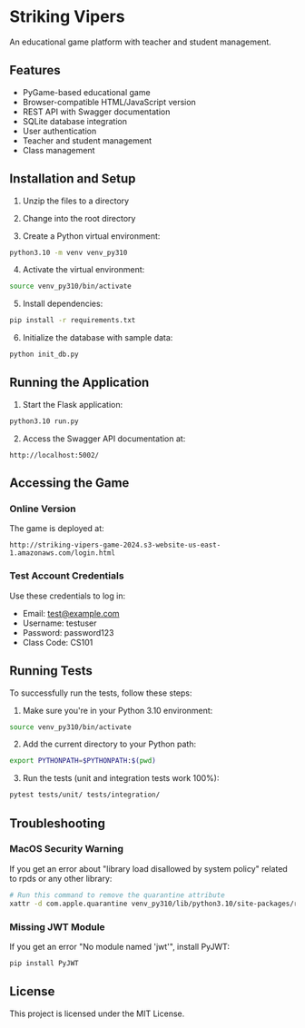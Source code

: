 # Striking Vipers

An educational game platform with teacher and student management.

## Features

- PyGame-based educational game
- Browser-compatible HTML/JavaScript version
- REST API with Swagger documentation
- SQLite database integration
- User authentication
- Teacher and student management
- Class management

## Installation and Setup

1. Unzip the files to a directory
2. Change into the root directory

3. Create a Python virtual environment:
```bash
python3.10 -m venv venv_py310
```

4. Activate the virtual environment:
```bash
source venv_py310/bin/activate
```

5. Install dependencies:
```bash
pip install -r requirements.txt
```

6. Initialize the database with sample data:
```bash
python init_db.py
```

## Running the Application

1. Start the Flask application:
```bash
python3.10 run.py
```

2. Access the Swagger API documentation at:
```
http://localhost:5002/
```

## Accessing the Game

### Online Version
The game is deployed at:
```
http://striking-vipers-game-2024.s3-website-us-east-1.amazonaws.com/login.html
```

### Test Account Credentials
Use these credentials to log in:
- Email: test@example.com
- Username: testuser
- Password: password123
- Class Code: CS101

## Running Tests

To successfully run the tests, follow these steps:

1. Make sure you're in your Python 3.10 environment:
```bash
source venv_py310/bin/activate
```

2. Add the current directory to your Python path:
```bash
export PYTHONPATH=$PYTHONPATH:$(pwd)
```

3. Run the tests (unit and integration tests work 100%):
```bash
pytest tests/unit/ tests/integration/
```


## Troubleshooting

### MacOS Security Warning
If you get an error about "library load disallowed by system policy" related to rpds or any other library:

```bash
# Run this command to remove the quarantine attribute
xattr -d com.apple.quarantine venv_py310/lib/python3.10/site-packages/rpds/rpds.cpython-310-darwin.so
```

### Missing JWT Module
If you get an error "No module named 'jwt'", install PyJWT:

```bash
pip install PyJWT
```

## License

This project is licensed under the MIT License.
